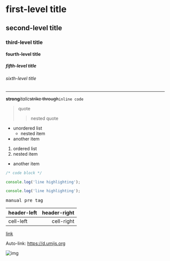 # first-level title

## second-level title

### third-level title

#### fourth-level title

##### fifth-level title

###### sixth-level title

---

**strong**_italic_~~strike through~~`inline code`

> quote
>
> > nested quote

- unordered list
  - nested item
- another item

1. ordered list
1. nested item

- another item

```css
/* code block */
```

```ts {1}
console.log('line highlighting');
```

```jsx {1,2,3-5} | pure
console.log('line highlighting');
```

<pre>
manual pre tag
</pre>

| header-left | header-right |
| ----------- | -----------: |
| cell-left   |   cell-right |

[link](https://d.umijs.org)

Auto-link: https://d.umijs.org

![img](https://d.umijs.org)
